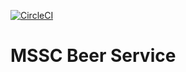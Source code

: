 [![CircleCI](https://dl.circleci.com/status-badge/img/gh/egecoskun121/mssc-beer-service/tree/main.svg?style=svg)](https://dl.circleci.com/status-badge/redirect/gh/egecoskun121/mssc-beer-service/tree/main)
# MSSC Beer Service


